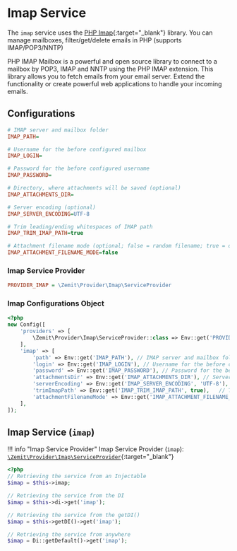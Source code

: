 # Imap Service

The `imap` service uses the [PHP Imap](https://github.com/barbushin/php-imap){:target="_blank"} library.
You can manage mailboxes, filter/get/delete emails in PHP (supports IMAP/POP3/NNTP)

PHP IMAP Mailbox is a powerful and open source library to connect to a mailbox by POP3, IMAP and NNTP using the PHP IMAP
extension. This library allows you to fetch emails from your email server. Extend the functionality or create powerful
web applications to handle your incoming emails.

## Configurations

```ini
# IMAP server and mailbox folder
IMAP_PATH=

# Username for the before configured mailbox
IMAP_LOGIN=

# Password for the before configured username
IMAP_PASSWORD=

# Directory, where attachments will be saved (optional)
IMAP_ATTACHMENTS_DIR=

# Server encoding (optional)
IMAP_SERVER_ENCODING=UTF-8

# Trim leading/ending whitespaces of IMAP path
IMAP_TRIM_IMAP_PATH=true

# Attachment filename mode (optional; false = random filename; true = original filename)
IMAP_ATTACHMENT_FILENAME_MODE=false
```

### Imap Service Provider

```ini
PROVIDER_IMAP = \Zemit\Provider\Imap\ServiceProvider
```

### Imap Configurations Object

```php
<?php
new Config([
    'providers' => [
        \Zemit\Provider\Imap\ServiceProvider::class => Env::get('PROVIDER_IMAP', \Zemit\Provider\Imap\ServiceProvider::class),
    ],
    'imap' => [
        'path' => Env::get('IMAP_PATH'), // IMAP server and mailbox folder
        'login' => Env::get('IMAP_LOGIN'), // Username for the before configured mailbox
        'password' => Env::get('IMAP_PASSWORD'), // Password for the before configured username
        'attachmentsDir' => Env::get('IMAP_ATTACHMENTS_DIR'), // Server encoding (optional)
        'serverEncoding' => Env::get('IMAP_SERVER_ENCODING', 'UTF-8'), // Directory, where attachments will be saved (optional)
        'trimImapPath' => Env::get('IMAP_TRIM_IMAP_PATH', true),   // Trim leading/ending whitespaces of IMAP path (optional)
        'attachmentFilenameMode' => Env::get('IMAP_ATTACHMENT_FILENAME_MODE', false), // Attachment filename mode (optional; false = random filename; true = original filename)
    ],
]);
```

## Imap Service (`imap`)

!!! info "Imap Service Provider"
    Imap Service Provider (`imap`):
    [`\Zemit\Provider\Imap\ServiceProvider`](https://github.com/zemit-cms/core/blob/master/src/Provider/Imap/ServiceProvider.php){:target="_blank"}

```php
<?php
// Retrieving the service from an Injectable
$imap = $this->imap;

// Retrieving the service from the DI
$imap = $this->di->get('imap');

// Retrieving the service from the getDI()
$imap = $this->getDI()->get('imap');

// Retrieving the service from anywhere
$imap = Di::getDefault()->get('imap');
```

